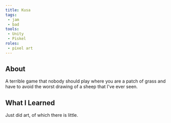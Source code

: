 ```yaml
---
title: Kusa
tags:
 - jam
 - bad
tools:
 - Unity
 - Piskel
roles:
 - pixel art
---
```


## About
A terrible game that nobody should play where you are a patch of grass and have to avoid the worst drawing of a sheep that I've ever seen.

## What I Learned
Just did art, of which there is little.